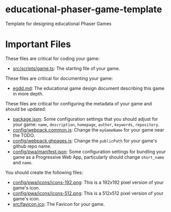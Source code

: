 # educational-phaser-game-template
Template for designing educational Phaser Games

# Important Files

These files are critical for coding your game:

* [src/scripts/game.ts](src/scripts/game.ts): The starting file of your game.

These files are critical for documenting your game:
 
* [egdd.md](egdd.md): The educational game design document describing this game in more depth.

These files are critical for configuring the metadata of your game and should be updated:

* [package.json](package.json): Some configuration settings that you should adjust for your game: `name`, `description`, `homepage`, `author`, `keywords`, `repository`.
* [config/webpack.common.js](config/webpack.common.js): Change the `myGameName` for your game near the TODO.
* [config/webpack.ghpages.js](config/webpack.ghpages.js): Change the `publicPath` for your game's github repo name.
* [config/pwa/manifest.json](pwa/manifest.json): Some configuration settings for bundling your game as a Progressive Web App, particularly should change `short_name` and `name`.

You should create the following files:

* [config/pwa/icons/icons-192.png](config/pwa/icons/icons-192.png): This is a 192x192 pixel version of your game's icon.
* [config/pwa/icons/icons-512.png](config/pwa/icons/icons-512.png): This is a 512x512 pixel version of your game's icon.
* [src/favicon.ico](src/favicon/ico): The Favicon for your game.
